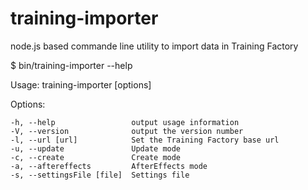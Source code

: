 training-importer
=================

node.js based commande line utility to import data in Training Factory

$ bin/training-importer  --help

  Usage: training-importer [options]

  Options:

    -h, --help                 output usage information
    -V, --version              output the version number
    -l, --url [url]            Set the Training Factory base url
    -u, --update               Update mode
    -c, --create               Create mode
    -a, --aftereffects         AfterEffects mode
    -s, --settingsFile [file]  Settings file
    
